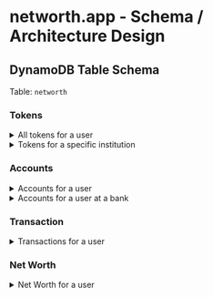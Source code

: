 # networth.app - Schema / Architecture Design

## DynamoDB Table Schema

Table: `networth`

### Tokens

<details>
<summary>All tokens for a user</summary>
<p>

```json
{
  "id": "demo@networth.app:token",
  "sort": "all",
  "tokens": [
    {
      "item_id": "pVVqaPm8MxFzn5MVk9JBIjq1WyDxM9FL1j3gQ",
      "access_token": "AQICAHs=...",
      "institution_name": "Bank of America",
      "institution_id": "ins_1",
    },
    {
      "item_id": "xxxxx",
      "access_token": "AQICAHifbIs=...",
      "institution_name": "Chase",
      "institution_id": "ins_2",
    }
  ],
}
```

</p>
</details>

<details>
<summary>Tokens for a specific institution</summary>
<p>

```json
{
  "id": "demo@networth.app:token",
  "sort": "ins_1",
  "tokens": [
    {
      "item_id": "pVVqaPm8MxFzn5MVk9JBIjq1WyDxM9FL1j3gQ",
      "access_token": "AQICAHs=...",
      "institution_name": "Bank of America",
      "institution_id": "ins_1",
    },
    {
      "item_id": "xxxxx",
      "access_token": "AQICAHifbIs=...",
      "institution_name": "Bank of America",
      "institution_id": "ins_1",
    }
  ],
}
```

</p>
</details>

### Accounts

<details>
<summary>Accounts for a user</summary>
<p>

```json
{
  "id": "demo@networth.app:account",
  "sort": "all",
  "accounts": [
    {
      "id": "xxx",
      "balances": {
        "available": 1234,
        "current": 123,
        "limit": 12,
        "iso_currency_code": "usd",
        "unofficial_currency_code": "usd",
      },
      "mask": "x123",
      "name": "Checking Core",
      "official_name": "Checking Core",
      "subtype": "",
      "type": "",
      "institution_id": "ins_1",
    },
  ],
}
```

</p>
</details>

<details>
<summary>Accounts for a user at a bank</summary>
<p>

```json
{
  "id": "demo@networth.app:account",
  "sort": "ins_1",
  "accounts": [
    {
      "id": "xxx",
      "balances": {
        "available": 1234,
        "current": 123,
        "limit": 12,
        "iso_currency_code": "usd",
        "unofficial_currency_code": "usd",
      },
      "mask": "x123",
      "name": "Checking Core",
      "official_name": "Checking Core",
      "subtype": "",
      "type": "",
      "institution_id": "ins_1",
    },
  ],
}
```

</p>
</details>

### Transaction

<details>
<summary>Transactions for a user</summary>
<p>

```json
{
  "id": "demo@networth.app:transaction",
  "sort": "zP6RRqXAdRidoQ5ABldRT7G1BXplEjto5LWrl",
  "account_id": "P3L99pDjM9TwrymA6QwNigkNdgwEewF7Mx6Dz",
  "amount": 500,
  ...
}
```

</p>
</details>

### Net Worth
<details>
<summary>Net Worth for a user</summary>
<p>

```json
{
  "id": "demo@networth.app:networth",
  "sort": "2018-01-01T02:03:03Z",
  "networth": 150123,
}
```

</p>
</details>
